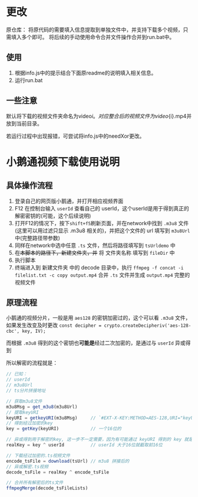 # 更改

原仓库：
将原代码的需要填入信息提取到单独文件中，并支持下载多个视频，只需填入多个即可。
将后续的手动使用命令合并文件操作合并到run.bat中。

## 使用

1. 根据info.js中的提示结合下面原readme的说明填入相关信息。
2. 运行run.bat

## 一些注意

默认将下载的视频文件夹命名为video${i}。
对应整合后的视频文件为video${i}.mp4并放到当前目录。

若运行过程中出现报错，可尝试将info.js中的needXor更改。

# 小鹅通视频下载使用说明

## 具体操作流程

1. 登录自己的网页版小鹅通，并打开相应视频界面
2. F12 在控制台输入 `userId` 查看自己的 userId，这个userId是用于得到真正的解密密钥的(可能，这个后续说明)
3. 打开F12的情况下，按下`shift+f5`刷新页面，并在network中找到 `.m3u8` 文件(这里可以用过滤只显示 .m3u8 相关的)，并把这个文件的 url 填写到 `m3u8Url` 中(完整路径带参数)
4. 同样在network中选中任意 `.ts` 文件，然后将路径填写到 `tsUrldemo` 中
5. ~~在本脚本的路径下，新建文件夹，并~~ 将 文件夹名称 填写到 `fileDir` 中
6. 执行脚本
7. 终端进入到 新建文件夹 中的 decode 目录中，执行 `ffmpeg -f concat -i filelist.txt -c copy output.mp4` 合并 `.ts` 文件并生成 `output.mp4` 完整的视频文件

## 原理流程

小鹅通的视频分片，一般是用 `aes128` 的密钥加密过的，这个可以看 `.m3u8` 文件，如果发生改变及时更改 `const decipher = crypto.createDecipheriv('aes-128-cbc', key, IV);`

而根据 `.m3u8` 得到的这个密钥也**可能是**经过二次加密的，是通过与 `userId` 异或得到

所以解密的流程就是：

```js
// 已知：
// userId
// m3u8Url
// ts分片拼接地址

// 获取m3u8文件
m3u8Msg = get_m3u8(m3u8Url)
// 提取keyURI
keyURI = getkeyURI(m3u8Msg)     // `#EXT-X-KEY:METHOD=AES-128,URI="keyURI",IV=0x00000000000000000000000000000000`
// 得到经过加密的key
key = getKey(keyURI)            // 一个16位的

// 异或得到用于解密的key, 这一步不一定需要，因为有可能通过 keyURI 得到的 key 就是最终解密的 key
realKey = key ^ userId          // userId 大于16位就截取前16位

// 下载经过加密的.ts视频文件
encode_tsFile = download(tsUrl) // m3u8 拼接后的
// 异或解密.ts视频
decode_tsFile = realKey ^ encode_tsFile

// 合并所有解密后的ts文件
ffmpegMerge(decode_tsFileLists)
```

